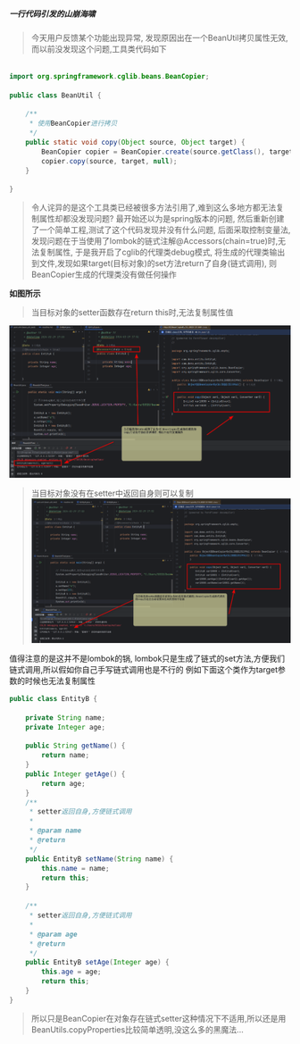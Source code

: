 ##### 一行代码引发的山崩海啸

> 今天用户反馈某个功能出现异常, 发现原因出在一个BeanUtil拷贝属性无效, 而以前没发现这个问题,工具类代码如下

~~~java

import org.springframework.cglib.beans.BeanCopier;

public class BeanUtil {

    /**
     * 使用BeanCopier进行拷贝
     */
    public static void copy(Object source, Object target) {
        BeanCopier copier = BeanCopier.create(source.getClass(), target.getClass(), false);
        copier.copy(source, target, null);
    }

}

~~~

> 令人诧异的是这个工具类已经被很多方法引用了,难到这么多地方都无法复制属性却都没发现问题? 最开始还以为是spring版本的问题,
> 然后重新创建了一个简单工程,测试了这个代码发现并没有什么问题,
> 后面采取控制变量法,发现问题在于当使用了lombok的链式注解@Accessors(chain=true)时,无法复制属性, 于是我开启了cglib的代理类debug模式,
> 将生成的代理类输出到文件,发现如果target(目标对象)的set方法return了自身(链式调用), 则BeanCopier生成的代理类没有做任何操作

**如图所示**

> 当目标对象的setter函数存在return this时,无法复制属性值

![](./img/1.png)

> 当目标对象没有在setter中返回自身则可以复制
![](./img/2.png)

值得注意的是这并不是lombok的锅, lombok只是生成了链式的set方法,方便我们链式调用,所以假如你自己手写链式调用也是不行的
例如下面这个类作为target参数的时候也无法复制属性

```java
public class EntityB {

    private String name;
    private Integer age;

    public String getName() {
        return name;
    }
    public Integer getAge() {
        return age;
    }
    /**
     * setter返回自身,方便链式调用
     *
     * @param name
     * @return
     */
    public EntityB setName(String name) {
        this.name = name;
        return this;
    }

    /**
     * setter返回自身,方便链式调用
     *
     * @param age
     * @return
     */
    public EntityB setAge(Integer age) {
        this.age = age;
        return this;
    }
}

```

> 所以只是BeanCopier在对象存在链式setter这种情况下不适用,所以还是用BeanUtils.copyProperties比较简单透明,没这么多的黑魔法...

